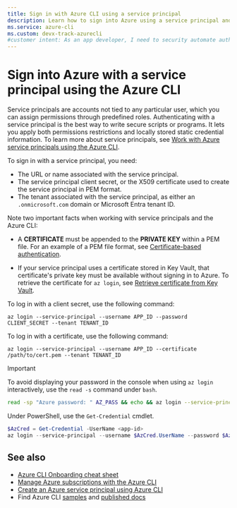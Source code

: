 ```yaml
---
title: Sign in with Azure CLI using a service principal
description: Learn how to sign into Azure using a service principal and the Azure CLI. Find an example for appending a certification to a private key.
ms.service: azure-cli
ms.custom: devx-track-azurecli
#customer intent: As an app developer, I need to security automate authentication to Azure using a service principal.
---
```


# Sign into Azure with a service principal using the Azure CLI

Service principals are accounts not tied to any particular user, which you can assign permissions
through predefined roles. Authenticating with a service principal is the best way to write secure
scripts or programs. It lets you apply both permissions restrictions and locally stored static
credential information. To learn more about service principals, see
[Work with Azure service principals using the Azure CLI][01].

To sign in with a service principal, you need:

- The URL or name associated with the service principal.
- The service principal client secret, or the X509 certificate used to create the service principal
  in PEM format.
- The tenant associated with the service principal, as either an `.onmicrosoft.com` domain or
  Microsoft Entra tenant ID.

Note two important facts when working with service principals and the Azure CLI:

- A **CERTIFICATE** must be appended to the **PRIVATE KEY** within a PEM file. For an example of a
  PEM file format, see [Certificate-based authentication][02].

- If your service principal uses a certificate stored in Key Vault, that certificate's private key
  must be available without signing in to Azure. To retrieve the certificate for `az login`, see
  [Retrieve certificate from Key Vault][03].

To log in with a client secret, use the following command:

```azurecli-interactive
az login --service-principal --username APP_ID --password CLIENT_SECRET --tenant TENANT_ID
```

To log in with a certificate, use the following command:

```azurecli-interactive
az login --service-principal --username APP_ID --certificate /path/to/cert.pem --tenant TENANT_ID
```

> [!IMPORTANT]
> To avoid displaying your password in the console when using `az login` interactively, use the
> `read -s` command under `bash`.
>
> ```bash
> read -sp "Azure password: " AZ_PASS && echo && az login --service-principal --username <app-id> --password $AZ_PASS --tenant <tenant>
> ```
>
> Under PowerShell, use the `Get-Credential` cmdlet.
>
> ```powershell
> $AzCred = Get-Credential -UserName <app-id>
> az login --service-principal --username $AzCred.UserName --password $AzCred.GetNetworkCredential().Password --tenant <tenant>
> ```

## See also

- [Azure CLI Onboarding cheat sheet][04]
- [Manage Azure subscriptions with the Azure CLI][05]
- [Create an Azure service principal using Azure CLI][01]
- Find Azure CLI [samples][07] and [published docs][06]

<!-- link references -->

[01]: ./azure-cli-sp-tutorial-1.md
[02]: ./azure-cli-sp-tutorial-3.md
[03]: ./azure-cli-sp-tutorial-3.md#work-with-azure-key-vault
[04]: ./cheat-sheet-onboarding.md
[05]: ./manage-azure-subscriptions-azure-cli.md
[06]: ./reference-docs-index.md
[07]: ./samples-index.md
